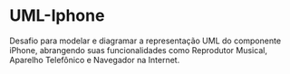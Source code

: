 # UML-Iphone
Desafio para modelar e diagramar a representação UML do componente iPhone, abrangendo suas funcionalidades como Reprodutor Musical, Aparelho Telefônico e Navegador na Internet.
